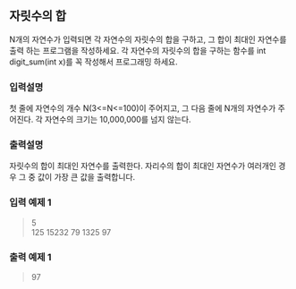 ## 자릿수의 합

<p>N개의 자연수가 입력되면 각 자연수의 자릿수의 합을 구하고, 그 합이 최대인 자연수를 출력 하는 프로그램을 작성하세요. 각 자연수의 자릿수의 합을 구하는 함수를 int digit_sum(int x)를 꼭 작성해서 프로그래밍 하세요.</p>

### 입력설명

<p>첫 줄에 자연수의 개수 N(3<=N<=100)이 주어지고, 그 다음 줄에 N개의 자연수가 주어진다. 각 자연수의 크기는 10,000,000를 넘지 않는다.</p>

### 출력설명

<p>자릿수의 합이 최대인 자연수를 출력한다. 자리수의 합이 최대인 자연수가 여러개인 경우 그 중 값이 가장 큰 값을 출력합니다.</p>

### 입력 예제 1

> 5<br>
> 125 15232 79 1325 97

### 출력 예제 1

> 97
